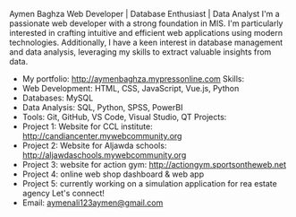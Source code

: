 Aymen Baghza
Web Developer | Database Enthusiast | Data Analyst
I'm a passionate web developer with a strong foundation in MIS. I'm particularly interested in crafting intuitive and efficient web applications using modern technologies. Additionally, I have a keen interest in database management and data analysis, leveraging my skills to extract valuable insights from data.
* My portfolio: http://aymenbaghza.mypressonline.com
Skills:
 * Web Development: HTML, CSS, JavaScript, Vue.js, Python
 * Databases: MySQL
 * Data Analysis: SQL, Python, SPSS, PowerBI
 * Tools: Git, GitHub, VS Code, Visual Studio, QT
Projects:
 * Project 1: Website for CCL institute: http://candiancenter.mywebcommunity.org
 * Project 2: Website for Aljawda schools: http://aljawdaschools.mywebcommunity.org
 * Project 3: website for action gym: http://actiongym.sportsontheweb.net
 * Project 4: online web shop dashboard & web app
 * Project 5: currently working on a simulation application for rea estate agency
Let's connect!
 * Email: aymenali123aymen@gmail.com
<!---
AymenBaghzaAAB/AymenBaghzaAAB is a ✨ special ✨ repository because its `README.md` (this file) appears on your GitHub profile.
You can click the Preview link to take a look at your changes.
--->
